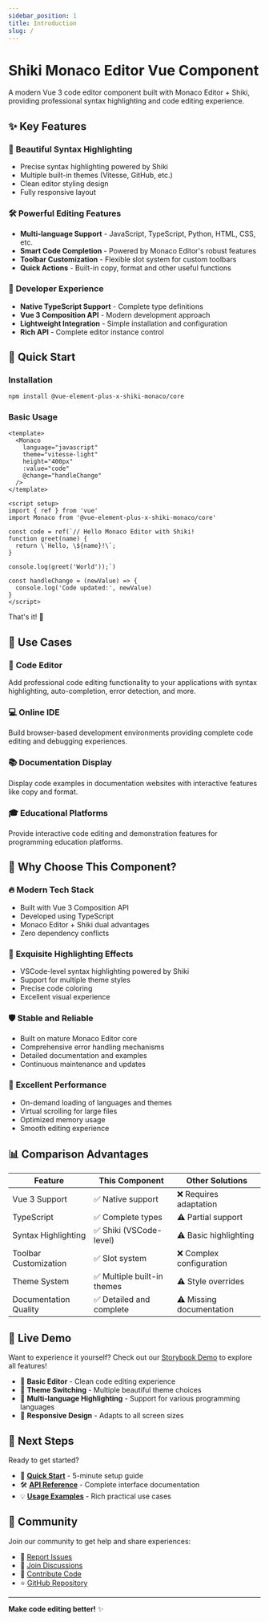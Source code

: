 ```yaml
---
sidebar_position: 1
title: Introduction
slug: /
---
```


# Shiki Monaco Editor Vue Component

A modern Vue 3 code editor component built with Monaco Editor + Shiki, providing professional syntax highlighting and code editing experience.

## ✨ Key Features

### 🎨 **Beautiful Syntax Highlighting**
- Precise syntax highlighting powered by Shiki
- Multiple built-in themes (Vitesse, GitHub, etc.)
- Clean editor styling design
- Fully responsive layout

### 🛠️ **Powerful Editing Features**
- **Multi-language Support** - JavaScript, TypeScript, Python, HTML, CSS, etc.
- **Smart Code Completion** - Powered by Monaco Editor's robust features
- **Toolbar Customization** - Flexible slot system for custom toolbars
- **Quick Actions** - Built-in copy, format and other useful functions

### 🚀 **Developer Experience**
- **Native TypeScript Support** - Complete type definitions
- **Vue 3 Composition API** - Modern development approach
- **Lightweight Integration** - Simple installation and configuration
- **Rich API** - Complete editor instance control

## 🏃 Quick Start

### Installation

```bash
npm install @vue-element-plus-x-shiki-monaco/core
```

### Basic Usage

```vue
<template>
  <Monaco
    language="javascript"
    theme="vitesse-light"
    height="400px"
    :value="code"
    @change="handleChange"
  />
</template>

<script setup>
import { ref } from 'vue'
import Monaco from '@vue-element-plus-x-shiki-monaco/core'

const code = ref(`// Hello Monaco Editor with Shiki!
function greet(name) {
  return \`Hello, \${name}!\`;
}

console.log(greet('World'));`)

const handleChange = (newValue) => {
  console.log('Code updated:', newValue)
}
</script>
```

That's it! 🎉

## 🎯 Use Cases

### 📝 **Code Editor**
Add professional code editing functionality to your applications with syntax highlighting, auto-completion, error detection, and more.

### 💻 **Online IDE**
Build browser-based development environments providing complete code editing and debugging experiences.

### 📚 **Documentation Display**
Display code examples in documentation websites with interactive features like copy and format.

### 🎓 **Educational Platforms**
Provide interactive code editing and demonstration features for programming education platforms.

## 🌟 Why Choose This Component?

### 🔥 **Modern Tech Stack**
- Built with Vue 3 Composition API
- Developed using TypeScript
- Monaco Editor + Shiki dual advantages
- Zero dependency conflicts

### 🎨 **Exquisite Highlighting Effects**
- VSCode-level syntax highlighting powered by Shiki
- Support for multiple theme styles
- Precise code coloring
- Excellent visual experience

### 🛡️ **Stable and Reliable**
- Built on mature Monaco Editor core
- Comprehensive error handling mechanisms
- Detailed documentation and examples
- Continuous maintenance and updates

### 🚀 **Excellent Performance**
- On-demand loading of languages and themes
- Virtual scrolling for large files
- Optimized memory usage
- Smooth editing experience

## 📊 Comparison Advantages

| Feature | This Component | Other Solutions |
|---------|----------------|-----------------|
| Vue 3 Support | ✅ Native support | ❌ Requires adaptation |
| TypeScript | ✅ Complete types | ⚠️ Partial support |
| Syntax Highlighting | ✅ Shiki (VSCode-level) | ⚠️ Basic highlighting |
| Toolbar Customization | ✅ Slot system | ❌ Complex configuration |
| Theme System | ✅ Multiple built-in themes | ⚠️ Style overrides |
| Documentation Quality | ✅ Detailed and complete | ⚠️ Missing documentation |

## 🎪 Live Demo

Want to experience it yourself? Check out our [Storybook Demo](http://localhost:6006) to explore all features!

- 🔗 **Basic Editor** - Clean code editing experience
- 🎨 **Theme Switching** - Multiple beautiful theme choices
- 🌈 **Multi-language Highlighting** - Support for various programming languages
- 📱 **Responsive Design** - Adapts to all screen sizes

## 🚀 Next Steps

Ready to get started?

- 📖 **[Quick Start](./getting-started)** - 5-minute setup guide
- 🛠️ **[API Reference](./api)** - Complete interface documentation
- 💡 **[Usage Examples](./examples)** - Rich practical use cases

## 🤝 Community

Join our community to get help and share experiences:

- 🐛 [Report Issues](https://github.com/your-org/monaco-editor/issues)
- 💬 [Join Discussions](https://github.com/your-org/monaco-editor/discussions)
- 📝 [Contribute Code](https://github.com/your-org/monaco-editor/pulls)
- ⭐ [GitHub Repository](https://github.com/your-org/monaco-editor)

---

**Make code editing better!** ✨